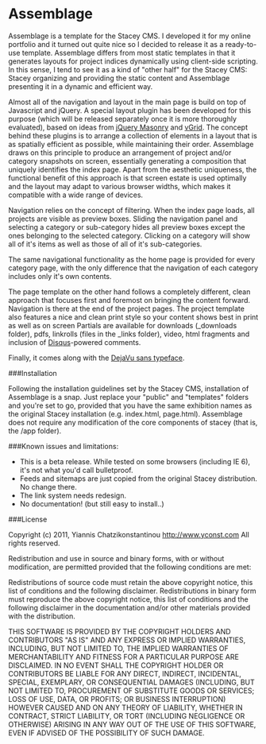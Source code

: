 # Assemblage

Assemblage is a template for the Stacey CMS. I developed it for my online portfolio and it turned out quite nice so I decided to release it as a ready-to-use template. Assemblage differs from most static templates in that it generates layouts for project indices dynamically using client-side scripting. In this sense, I tend to see it as a kind of "other half" for the Stacey CMS: Stacey organizing and providing the static content and Assemblage presenting it in a dynamic and efficient way.

Almost all of the navigation and layout in the main page is build on top of Javascript and jQuery. A special layout plugin has been developed for this purpose (which will be released separately once it is more thoroughly evaluated), based on ideas from [jQuery Masonry][2] and [vGrid][3]. The concept behind these plugins is to arrange a collection of elements in a layout that is as spatially efficient as possible, while maintaining their order. Assemblage draws on this principle to produce an arrangement of project and/or category snapshots on screen, essentially generating a composition that uniquely identifies the index page. Apart from the aesthetic uniqueness, the functional benefit of this approach is that screen estate is used optimally and the layout may adapt to various browser widths, which makes it compatible with a wide range of devices.

Navigation relies on the concept of filtering. When the index page loads, all projects are visible as preview boxes. Sliding the navigation panel and selecting a category or sub-category hides all preview boxes except the ones belonging to the selected category. Clicking on a category will show all of it's items as well as those of all of it's sub-categories. 

The same navigational functionality as the home page is provided for every category page, with the only difference that the navigation of each category includes only it's own contents.

The page template on the other hand follows a completely different, clean approach that focuses  first and foremost on bringing the content forward. Navigation is there at the end of the project pages. The project template also features a nice and clean print style so your content shows best in print as well as on screen Partials are available for downloads (_downloads folder), pdfs, linkrolls (files in the _links folder), video, html fragments and inclusion of [Disqus][4]-powered comments.

Finally, it comes along with the [DejaVu sans typeface][5].

###Installation

Following the installation guidelines set by the Stacey CMS, installation of Assemblage is a snap. Just replace your "public" and "templates" folders and you're set to go, provided that you have the same exhibition names as the original Stacey installation (e.g. index.html, page.html). Assemblage does not require any modification of the core components of stacey (that is, the /app folder).

###Known issues and limitations:

- This is a beta release. While tested on some browsers (including IE 6), it's not what you'd call bulletproof.
- Feeds and sitemaps are just copied from the original Stacey distribution. No change there.
- The link system needs redesign.
- No documentation! (but still easy to install..)

[1]: http://www.staceyapp.com
[2]: http://desandro.com/resources/jquery-masonry/
[3]: http://blog.xlune.com/2009/09/jqueryvgrid.html
[4]: http://disqus.com/
[5]: http://www.fontsquirrel.com/fonts/DejaVu-Sans

###License

Copyright (c) 2011, Yiannis Chatzikonstantinou
http://www.yconst.com
All rights reserved.

Redistribution and use in source and binary forms, with or without modification, are permitted provided that the following conditions are met:

Redistributions of source code must retain the above copyright notice, this list of conditions and the following disclaimer.
Redistributions in binary form must reproduce the above copyright notice, this list of conditions and the following disclaimer in the documentation and/or other materials provided with the distribution.

THIS SOFTWARE IS PROVIDED BY THE COPYRIGHT HOLDERS AND CONTRIBUTORS "AS IS" AND ANY EXPRESS OR IMPLIED WARRANTIES, INCLUDING, BUT NOT LIMITED TO, THE IMPLIED WARRANTIES OF MERCHANTABILITY AND FITNESS FOR A PARTICULAR PURPOSE ARE DISCLAIMED. IN NO EVENT SHALL THE COPYRIGHT HOLDER OR CONTRIBUTORS BE LIABLE FOR ANY DIRECT, INDIRECT, INCIDENTAL, SPECIAL, EXEMPLARY, OR CONSEQUENTIAL DAMAGES (INCLUDING, BUT NOT LIMITED TO, PROCUREMENT OF SUBSTITUTE GOODS OR SERVICES; LOSS OF USE, DATA, OR PROFITS; OR BUSINESS INTERRUPTION) HOWEVER CAUSED AND ON ANY THEORY OF LIABILITY, WHETHER IN CONTRACT, STRICT LIABILITY, OR TORT (INCLUDING NEGLIGENCE OR OTHERWISE) ARISING IN ANY WAY OUT OF THE USE OF THIS SOFTWARE, EVEN IF ADVISED OF THE POSSIBILITY OF SUCH DAMAGE.